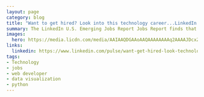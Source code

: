 ```yaml
---
layout: page
category: blog
title: "Want to get hired? Look into this technology career...LinkedIn Jobs Report finds"
summary: The LinkedIn U.S. Emerging Jobs Report Jobs Report finds that job growth in the next decade outstrips growth in the previous decade creating 11.5 million jobs, estimating that 65% of children entering primary school will hold jobs that don't yet exist.
images:
  hero: https://media.licdn.com/media/AAIAAQDGAAoAAQAAAAAAAAq2AAAAJDcxZjQ0ODg3LTUwNmYtNDZiNy1hNGNiLTdhMjI5YTEwZjI1NQ.png
links:
  linkedin: https://www.linkedin.com/pulse/want-get-hired-look-technology-careerlinkedin-jobs-finds-villalobos/
tags:
- Technology
- jobs
- web developer
- data visualization
- python
---
```

